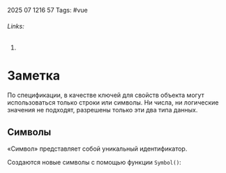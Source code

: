 2025 07 1216 57
Tags: #vue 
###### Links: 
1) 
# Заметка
По спецификации, в качестве ключей для свойств объекта могут использоваться только строки или символы. Ни числа, ни логические значения не подходят, разрешены только эти два типа данных.
## Символы
«Символ» представляет собой уникальный идентификатор.

Создаются новые символы с помощью функции `Symbol()`: